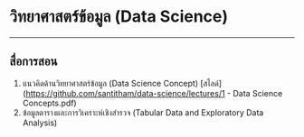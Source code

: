 # วิทยาศาสตร์ข้อมูล (Data Science)
---
## สื่อการสอน
1. แนวคิดด้านวิทยาศาสตร์ข้อมูล (Data Science Concept) [สไลด์](https://github.com/santitham/data-science/lectures/1 - Data Science Concepts.pdf)
2. ข้อมูลตารางและการวิเคราะห์เชิงสำรวจ (Tabular Data and Exploratory Data Analysis)
